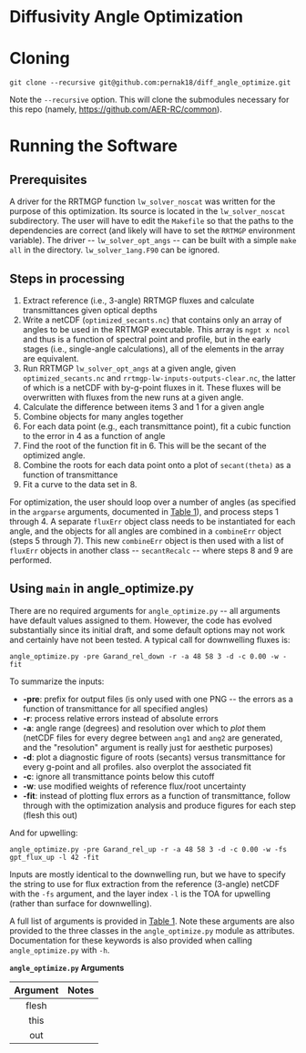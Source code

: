 # Diffusivity Angle Optimization

# Cloning <a name="cloning"></a>

```
git clone --recursive git@github.com:pernak18/diff_angle_optimize.git
```

Note the `--recursive` option. This will clone the submodules necessary for this repo (namely, https://github.com/AER-RC/common).

# Running the Software <a name="running"></a>

## Prerequisites <a name="prereq"></a>

A driver for the RRTMGP function `lw_solver_noscat` was written for the purpose of this optimization. Its source is located in the `lw_solver_noscat` subdirectory. The user will have to edit the `Makefile` so that the paths to the dependencies are correct (and likely will have to set the `RRTMGP` environment variable). The driver -- `lw_solver_opt_angs` -- can be built with a simple `make all` in the directory. `lw_solver_1ang.F90` can be ignored.

## Steps in processing <a name="steps"></a>

  1. Extract reference (i.e., 3-angle) RRTMGP fluxes and calculate transmittances given optical depths
  2. Write a netCDF (`optimized_secants.nc`) that contains only an array of angles to be used in the RRTMGP executable. This array is `ngpt x ncol` and thus is a function of spectral point and profile, but in the early stages (i.e., single-angle calculations), all of the elements in the array are equivalent.
  3. Run RRTMGP `lw_solver_opt_angs` at a given angle, given `optimized_secants.nc` and `rrtmgp-lw-inputs-outputs-clear.nc`, the latter of which is a netCDF with by-g-point fluxes in it. These fluxes will be overwritten with fluxes from the new runs at a given angle.
  4. Calculate the difference between items 3 and 1 for a given angle
  5. Combine objects for many angles together
  6. For each data point (e.g., each transmittance point), fit a cubic function to the error in 4 as a function of angle
  7. Find the root of the function fit in 6. This will be the secant of the optimized angle.
  8. Combine the roots for each data point onto a plot of `secant(theta)` as a function of transmittance
  9. Fit a curve to the data set in 8.

For optimization, the user should loop over a number of angles (as specified in the `argparse` arguments, documented in [Table 1](#Table1)), and process steps 1 through 4. A separate `fluxErr` object class needs to be instantiated for each angle, and the objects for all angles are combined in a `combineErr` object (steps 5 through 7). This new `combineErr` object is then used with a list of `fluxErr` objects in another class -- `secantRecalc` -- where steps 8 and 9 are performed.

## Using `main` in angle_optimize.py <a name="main"></a>

There are no required arguments for `angle_optimize.py` -- all arguments have default values assigned to them. However, the code has evolved substantially since its initial draft, and some default options may not work and certainly have not been tested. A typical call for downwelling fluxes is:

```
angle_optimize.py -pre Garand_rel_down -r -a 48 58 3 -d -c 0.00 -w -fit
```

To summarize the inputs:

  - **-pre**: prefix for output files (is only used with one PNG -- the errors as a function of transmittance for all specified angles)
  - **-r**: process relative errors instead of absolute errors
  - **-a**: angle range (degrees) and resolution over which to *plot* them (netCDF files for every degree between `ang1` and `ang2` are generated, and the "resolution" argument is really just for aesthetic purposes)
  - **-d**: plot a diagnostic figure of roots (secants) versus transmittance for every g-point and all profiles. also overplot the associated fit
  - **-c**: ignore all transmittance points below this cutoff
  - **-w**: use modified weights of reference flux/root uncertainty
  - **-fit**: instead of plotting flux errors as a function of transmittance, follow through with the optimization analysis and produce figures for each step (flesh this out)

And for upwelling:

```
angle_optimize.py -pre Garand_rel_up -r -a 48 58 3 -d -c 0.00 -w -fs gpt_flux_up -l 42 -fit
```

Inputs are mostly identical to the downwelling run, but we have to specify the string to use for flux extraction from the reference (3-angle) netCDF with the `-fs` argument, and the layer index `-l` is the TOA for upwelling (rather than surface for downwelling).

A full list of arguments is provided in [Table 1](#Table1). Note these arguments are also provided to the three classes in the `angle_optimize.py` module as attributes. Documentation for these keywords is also provided when calling `angle_optimize.py` with `-h`.

**`angle_optimize.py` Arguments** <a id="Table1"></a>

| Argument | Notes |
| :---: | :---: |
| flesh |  |
| this |  |
| out |  |

